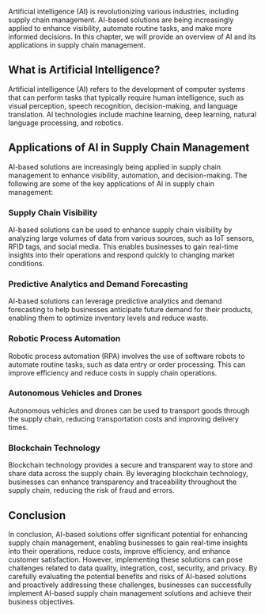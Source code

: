 
Artificial intelligence (AI) is revolutionizing various industries, including supply chain management. AI-based solutions are being increasingly applied to enhance visibility, automate routine tasks, and make more informed decisions. In this chapter, we will provide an overview of AI and its applications in supply chain management.

What is Artificial Intelligence?
--------------------------------

Artificial intelligence (AI) refers to the development of computer systems that can perform tasks that typically require human intelligence, such as visual perception, speech recognition, decision-making, and language translation. AI technologies include machine learning, deep learning, natural language processing, and robotics.

Applications of AI in Supply Chain Management
---------------------------------------------

AI-based solutions are increasingly being applied in supply chain management to enhance visibility, automation, and decision-making. The following are some of the key applications of AI in supply chain management:

### Supply Chain Visibility

AI-based solutions can be used to enhance supply chain visibility by analyzing large volumes of data from various sources, such as IoT sensors, RFID tags, and social media. This enables businesses to gain real-time insights into their operations and respond quickly to changing market conditions.

### Predictive Analytics and Demand Forecasting

AI-based solutions can leverage predictive analytics and demand forecasting to help businesses anticipate future demand for their products, enabling them to optimize inventory levels and reduce waste.

### Robotic Process Automation

Robotic process automation (RPA) involves the use of software robots to automate routine tasks, such as data entry or order processing. This can improve efficiency and reduce costs in supply chain operations.

### Autonomous Vehicles and Drones

Autonomous vehicles and drones can be used to transport goods through the supply chain, reducing transportation costs and improving delivery times.

### Blockchain Technology

Blockchain technology provides a secure and transparent way to store and share data across the supply chain. By leveraging blockchain technology, businesses can enhance transparency and traceability throughout the supply chain, reducing the risk of fraud and errors.

Conclusion
----------

In conclusion, AI-based solutions offer significant potential for enhancing supply chain management, enabling businesses to gain real-time insights into their operations, reduce costs, improve efficiency, and enhance customer satisfaction. However, implementing these solutions can pose challenges related to data quality, integration, cost, security, and privacy. By carefully evaluating the potential benefits and risks of AI-based solutions and proactively addressing these challenges, businesses can successfully implement AI-based supply chain management solutions and achieve their business objectives.
